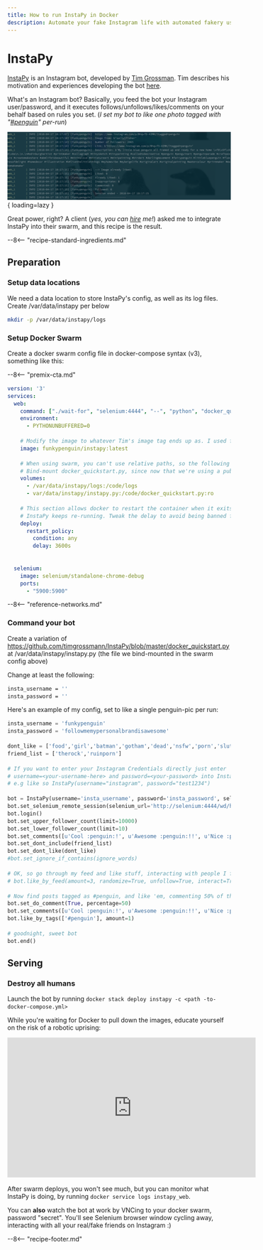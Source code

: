 ```yaml
---
title: How to run InstaPy in Docker
description: Automate your fake Instagram life with automated fakery using InstaPy in Docker
---
```


# InstaPy

[InstaPy](https://github.com/timgrossmann/InstaPy) is an Instagram bot, developed by [Tim Grossman](https://github.com/timgrossmann). Tim describes his motivation and experiences developing the bot [here](https://medium.freecodecamp.org/my-open-source-instagram-bot-got-me-2-500-real-followers-for-5-in-server-costs-e40491358340).

What's an Instagram bot? Basically, you feed the bot your Instagram user/password, and it executes follows/unfollows/likes/comments on your behalf based on rules you set. (_I set my bot to like one photo tagged with "[#penguin](https://www.instagram.com/explore/tags/penguin/?hl=en)" per-run_)

![InstaPy Screenshot](../images/instapy.png){ loading=lazy }

Great power, right? A client (_yes, you can [hire](https://www.funkypenguin.co.nz/) me!_) asked me to integrate InstaPy into their swarm, and this recipe is the result.

--8<-- "recipe-standard-ingredients.md"

## Preparation

### Setup data locations

We need a data location to store InstaPy's config, as well as its log files. Create /var/data/instapy per below

```bash
mkdir -p /var/data/instapy/logs
```

### Setup Docker Swarm

Create a docker swarm config file in docker-compose syntax (v3), something like this:

--8<-- "premix-cta.md"

```yaml
version: '3'
services:
  web:
    command: ["./wait-for", "selenium:4444", "--", "python", "docker_quickstart.py"]
    environment:
      - PYTHONUNBUFFERED=0

    # Modify the image to whatever Tim's image tag ends up as. I used funkypenguin/instapy for my build
    image: funkypenguin/instapy:latest

    # When using swarm, you can't use relative paths, so the following needs to be set to the full filesystem path to your logs and docker_quickstart.py
    # Bind-mount docker_quickstart.py, since now that we're using a public image, we can't "bake" our credentials into the image anymore
    volumes:
      - /var/data/instapy/logs:/code/logs
      - var/data/instapy/instapy.py:/code/docker_quickstart.py:ro

    # This section allows docker to restart the container when it exits (either normally or abnormally), which ensures that
    # InstaPy keeps re-running. Tweak the delay to avoid being banned for excessive activity
    deploy:
      restart_policy:
        condition: any
        delay: 3600s


  selenium:
    image: selenium/standalone-chrome-debug
    ports:
      - "5900:5900"
```

--8<-- "reference-networks.md"

### Command your bot

Create a variation of <https://github.com/timgrossmann/InstaPy/blob/master/docker_quickstart.py> at /var/data/instapy/instapy.py (the file we bind-mounted in the swarm config above)

Change at least the following:

```bash
insta_username = ''
insta_password = ''
```

Here's an example of my config, set to like a single penguin-pic per run:

```python
insta_username = 'funkypenguin'
insta_password = 'followmemypersonalbrandisawesome'

dont_like = ['food','girl','batman','gotham','dead','nsfw','porn','slut','baby','tv','athlete','nhl','hockey','estate','music','band','clothes']
friend_list = ['therock','ruinporn']

# If you want to enter your Instagram Credentials directly just enter
# username=<your-username-here> and password=<your-password> into InstaPy
# e.g like so InstaPy(username="instagram", password="test1234")

bot = InstaPy(username='insta_username', password='insta_password', selenium_local_session=False)
bot.set_selenium_remote_session(selenium_url='http://selenium:4444/wd/hub')
bot.login()
bot.set_upper_follower_count(limit=10000)
bot.set_lower_follower_count(limit=10)
bot.set_comments([u'Cool :penguin:!', u'Awesome :penguin:!!', u'Nice :penguin:!!'])
bot.set_dont_include(friend_list)
bot.set_dont_like(dont_like)
#bot.set_ignore_if_contains(ignore_words)

# OK, so go through my feed and like stuff, interacting with people I follow
# bot.like_by_feed(amount=3, randomize=True, unfollow=True, interact=True)

# Now find posts tagged as #penguin, and like 'em, commenting 50% of the time
bot.set_do_comment(True, percentage=50)
bot.set_comments([u'Cool :penguin:!', u'Awesome :penguin:!!', u'Nice :penguin:!!'])
bot.like_by_tags(['#penguin'], amount=1)

# goodnight, sweet bot
bot.end()
```

## Serving

### Destroy all humans

Launch the bot by running ```docker stack deploy instapy -c <path -to-docker-compose.yml>```

While you're waiting for Docker to pull down the images, educate yourself on the risk of a robotic uprising:

<!-- markdownlint-disable MD033 -->
<iframe width="560" height="315" src="https://www.youtube.com/embed/B1BdQcJ2ZYY" frameborder="0" allow="autoplay; encrypted-media" allowfullscreen></iframe>

After swarm deploys, you won't see much, but you can monitor what InstaPy is doing, by running ```docker service logs instapy_web```.

You can **also** watch the bot at work by VNCing to your docker swarm, password "secret". You'll see Selenium browser window cycling away, interacting with all your real/fake friends on Instagram :)

[^1]: Amazingly, my bot has ended up tagging more _non-penguins_ than actual penguins. I don't understand how Instagrammers come up with their hashtags!

--8<-- "recipe-footer.md"
